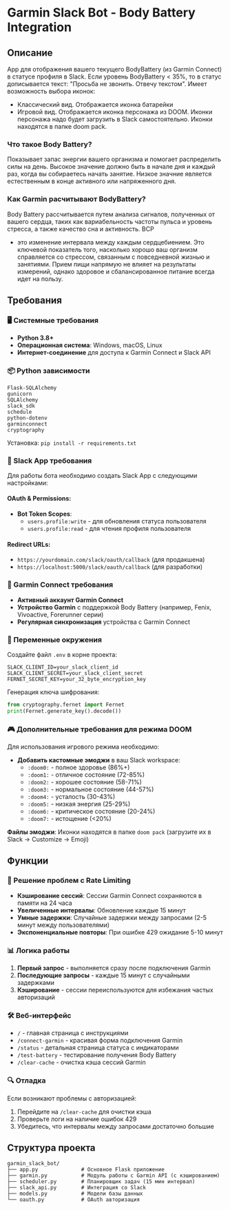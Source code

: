 # Garmin Slack Bot - Body Battery Integration

## Описание
App для отображения вашего текущего BodyBattery (из Garmin Connect) в статусе профиля в Slack. Если уровень BodyBattery < 35%, то в статус дописывается текст: "Просьба не звонить. Отвечу текстом".
Имеет возможность выбора иконок:
- Классический вид. Отображается иконка батарейки
- Игровой вид. Отображается иконка персонажа из DOOM. Иконки персонажа надо будет загрузить в Slack самостоятельно. Иконки находятся в папке doom pack.


### Что такое Body Battery?
Показывает запас энергии вашего организма и помогает распределить силы на день.
Высокое значение должно быть в начале дня и каждый раз, когда вы собираетесь начать занятие.
Низкое значние является естественным в конце активного или напряженного дня.

### Как Garmin расчитывают BodyBattery?
Body Battery рассчитывается путем анализа сигналов, полученных от вашего сердца, таких как вариабельность частоты пульса и уровень стресса, а также качество сна и активность. ВСР
- это изменение интервала между каждым сердцебиением. Это ключевой показатель того, насколько хорошо ваш организм справляется со стрессом, связанным с повседневной жизнью и занятиями.
Прием пищи напрямую не влияет на результаты измерений, однако здоровое и сбалансированное питание всегда идет на пользу.

## Требования

### 🖥 Системные требования
- **Python 3.8+**
- **Операционная система**: Windows, macOS, Linux
- **Интернет-соединение** для доступа к Garmin Connect и Slack API

### 📦 Python зависимости
```
Flask-SQLAlchemy
gunicorn
SQLAlchemy
slack_sdk
schedule
python-dotenv
garminconnect
cryptography
```

Установка: `pip install -r requirements.txt`

### 🔗 Slack App требования
Для работы бота необходимо создать Slack App с следующими настройками:

#### OAuth & Permissions:
- **Bot Token Scopes**:
  - `users.profile:write` - для обновления статуса пользователя
  - `users.profile:read` - для чтения профиля пользователя

#### Redirect URLs:
- `https://yourdomain.com/slack/oauth/callback` (для продакшена)
- `https://localhost:5000/slack/oauth/callback` (для разработки)

### 👤 Garmin Connect требования
- **Активный аккаунт Garmin Connect**
- **Устройство Garmin** с поддержкой Body Battery (например, Fenix, Vivoactive, Forerunner серии)
- **Регулярная синхронизация** устройства с Garmin Connect

### 🔐 Переменные окружения
Создайте файл `.env` в корне проекта:
```env
SLACK_CLIENT_ID=your_slack_client_id
SLACK_CLIENT_SECRET=your_slack_client_secret
FERNET_SECRET_KEY=your_32_byte_encryption_key
```

Генерация ключа шифрования:
```python
from cryptography.fernet import Fernet
print(Fernet.generate_key().decode())
```

### 🎮 Дополнительные требования для режима DOOM
Для использования игрового режима необходимо:
- **Добавить кастомные эмоджи** в ваш Slack workspace:
  - `:doom0:` - полное здоровье (86%+)
  - `:doom1:` - отличное состояние (72-85%)
  - `:doom2:` - хорошее состояние (58-71%)
  - `:doom3:` - нормальное состояние (44-57%)
  - `:doom4:` - усталость (30-43%)
  - `:doom5:` - низкая энергия (25-29%)
  - `:doom6:` - критическое состояние (20-24%)
  - `:doom7:` - истощение (<20%)

**Файлы эмоджи**: Иконки находятся в папке `doom pack` (загрузите их в Slack → Customize → Emoji)

## Функции

### 🔧 Решение проблем с Rate Limiting
- **Кэширование сессий**: Сессии Garmin Connect сохраняются в памяти на 24 часа
- **Увеличенные интервалы**: Обновление каждые 15 минут 
- **Умные задержки**: Случайные задержки между запросами (2-5 минут между пользователями)
- **Экспоненциальные повторы**: При ошибке 429 ожидание 5-10 минут

### 📊 Логика работы
1. **Первый запрос** - выполняется сразу после подключения Garmin
2. **Последующие запросы** - каждые 15 минут с случайными задержками
3. **Кэширование** - сессии переиспользуются для избежания частых авторизаций

### 🛠 Веб-интерфейс
- `/` - главная страница с инструкциями
- `/connect-garmin` - красивая форма подключения Garmin
- `/status` - детальная страница статуса с индикаторами
- `/test-battery` - тестирование получения Body Battery
- `/clear-cache` - очистка кэша сессий Garmin

### 🔍 Отладка
Если возникают проблемы с авторизацией:
1. Перейдите на `/clear-cache` для очистки кэша
2. Проверьте логи на наличие ошибок 429
3. Убедитесь, что интервалы между запросами достаточно большие

## Структура проекта
```
garmin_slack_bot/
├── app.py              # Основное Flask приложение
├── garmin.py           # Модуль работы с Garmin API (с кэшированием)
├── scheduler.py        # Планировщик задач (15 мин интервал)
├── slack_api.py        # Интеграция со Slack
├── models.py           # Модели базы данных
└── oauth.py            # OAuth авторизация
```

